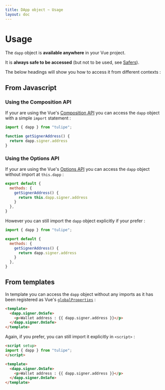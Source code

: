 ```yaml
---
title: DApp object ~ Usage
layout: doc
---
```


# Usage

The `dapp` object is **available anywhere** in your Vue project.

It is **always safe to be accessed** (but not to be used, see [Safers](/guide/safers/intuition)).

The below headings will show you how to access it from different contexts :

## From Javascript

### Using the Composition API
If your are using the Vue's [Composition API](https://vuejs.org/guide/introduction.html#composition-api) you can access the `dapp` object with a simple `import` statement :
```js
import { dapp } from "tulipe";

function getSignerAddress() {
  return dapp.signer.address
}
```

### Using the Options API
If your are using the Vue's [Options API](https://vuejs.org/guide/introduction.html#options-api) you can access the `dapp` object without import at `this.dapp` :
```js
export default {
  methods: {
    getSignerAddress() {
      return this.dapp.signer.address
    }
  },
}
```

However you can still import the `dapp` object explicitly if your prefer :
```js
import { dapp } from "tulipe";

export default {
  methods: {
    getSignerAddress() {
      return dapp.signer.address
    }
  },
}
```

## From templates
In template you can access the `dapp` object without any imports as it has been registered as Vue's [`globalProperties`](https://vuejs.org/api/application.html#app-config-globalproperties) :
```html
<template>
  <dapp.signer.OnSafe>
    <p>Wallet address : {{ dapp.signer.address }}</p>
  </dapp.signer.OnSafe>
</template>
```

Again, if you prefer, you can still import it explicitly in `<script>` :
```html
<script setup>
import { dapp } from "tulipe";
</script>

<template>
  <dapp.signer.OnSafe>
    <p>Wallet address : {{ dapp.signer.address }}</p>
  </dapp.signer.OnSafe>
</template>
```

